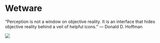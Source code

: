 # Wetware

“Perception is not a window on objective reality. It is an interface that hides objective reality behind a veil of helpful icons.”
— Donald D. Hoffman


![](https://egtheory.files.wordpress.com/2014/01/cube.jpg)